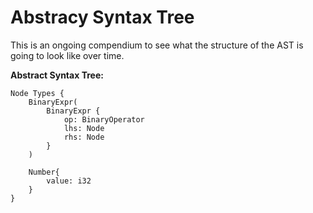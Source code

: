 # Abstracy Syntax Tree
This is an ongoing compendium to see what the structure of the AST is going to look like over time.

**Abstract Syntax Tree:**
```
Node Types {
    BinaryExpr(
        BinaryExpr {
            op: BinaryOperator
            lhs: Node
            rhs: Node
        }
    )
    
    Number{
        value: i32
    }
}

```